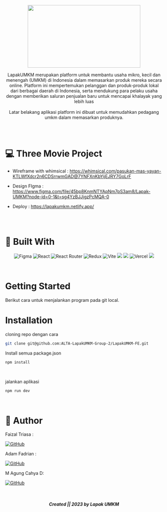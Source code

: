 <p align="center">
  <img width="360" height="200" src="https://user-images.githubusercontent.com/96028679/229820089-b660b411-ac45-47d0-a63f-1926e10f5771.png">
</p>

<p align="center">
 <span font="bold" color="#31CFB9" >LapakUMKM</span> merupakan platform untuk membantu usaha mikro, kecil dan menengah (UMKM) di Indonesia dalam <span color="#31CFB9"> memasarkan produk mereka secara online</span>. Platform ini mempertemukan pelanggan dan produk-produk lokal dari berbagai daerah di Indonesia, serta mendukung para pelaku usaha dengan memberikan saluran penjualan baru untuk mencapai khalayak yang lebih luas

<br />
<br />
<span font="bold"> Latar belakang aplikasi platform ini dibuat untuk memudahkan pedagang umkm dalam memasarkan produknya. </span>
</p>

<br />
<br />

# :computer: Three Movie Project

- Wireframe with whimsical : <a>https://whimsical.com/pasukan-mas-yayan-KTLWfXdcr2n6CDSrrwmGAD@7YNFXnKbYijEJRY7GoLrF</a>

- Design FIgma : <a>https://www.figma.com/file/45bp8KnmNTYApNm7pS3am8/Lapak-UMKM?node-id=0-1&t=sg4YzBJJjgzPcMQA-0</a>

- Deploy : <a>https://lapakumkm.netlify.app/</a>

  <br />
  <br />

# :hammer: Built With

<div align="center">

![Figma](https://img.shields.io/badge/figma-%23F24E1E.svg?style=for-the-badge&logo=figma&logoColor=pink)
![React](https://img.shields.io/badge/react-%2320232a.svg?style=for-the-badge&logo=react&logoColor=white)
![React Router](https://img.shields.io/badge/React_Router-CA4245?style=for-the-badge&logo=react-router&logoColor=white)
![Redux](https://img.shields.io/badge/redux-%23593d88.svg?style=for-the-badge&logo=redux&logoColor=white)
![Vite](https://img.shields.io/badge/vite-%23646CFF.svg?style=for-the-badge&logo=vite&logoColor=white)
<img src="https://img.shields.io/badge/Tailwind_CSS-38B2AC?style=for-the-badge&logo=tailwind-css&logoColor=white" />
<img src="https://img.shields.io/badge/DaisyUi-FFFF00?style=for-the-badge&logo=daisyui&logoColor=white" />
![Vercel](https://img.shields.io/badge/Vercel-000000?style=for-the-badge&logo=vercel&logoColor=white)
<img src="https://img.shields.io/badge/Sweet Alert-7D4698?style=for-the-badge&logo=Sweet-Alert&logoColor=white" />

</div>

</br >

# Getting Started

Berikut cara untuk menjalankan program pada git local.

# Installation

cloning repo dengan cara

```sh
git clone git@github.com:ALTA-LapakUMKM-Group-2/LapakUMKM-FE.git
```

Install semua package.json

```sh
npm install 
```

  <br />

jalankan aplikasi

```sh
npm run dev
```

  <br />

# 🤖 Author

Faizal Triasa :

[![GitHub](https://img.shields.io/badge/-Faizal-black?style=for-the-badge&logo=github&logoColor=white)](https://github.com/paisalll)

Adam Fadrian :

[![GitHub](https://img.shields.io/badge/-Adam-black?style=for-the-badge&logo=github&logoColor=white)](https://github.com/adamfadrian)

M Agung Cahya D:

[![GitHub](https://img.shields.io/badge/-Agung-black?style=for-the-badge&logo=github&logoColor=white)](https://github.com/agungcahya122)

  <br />
  
<h5>
<p align="center"> Created || 2023 by Lapak UMKM </p>
</h5>
